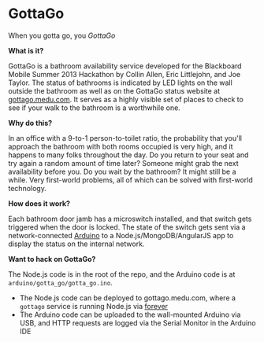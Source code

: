GottaGo
=======

When you gotta go, you _GottaGo_

**What is it?**

GottaGo is a bathroom availability service developed for the Blackboard Mobile Summer 2013 Hackathon by Collin Allen, Eric Littlejohn, and Joe Taylor. The status of bathrooms is indicated by LED lights on the wall outside the bathroom as well as on the GottaGo status website at [gottago.medu.com](http://gottago.medu.com). It serves as a highly visible set of places to check to see if your walk to the bathroom is a worthwhile one.

**Why do this?**

In an office with a 9-to-1 person-to-toilet ratio, the probability that you'll approach the bathroom with both rooms occupied is very high, and it happens to many folks throughout the day. Do you return to your seat and try again a random amount of time later? Someone might grab the next availability before you. Do you wait by the bathroom? It might still be a while. Very first-world problems, all of which can be solved with first-world technology.

**How does it work?**

Each bathroom door jamb has a microswitch installed, and that switch gets triggered when the door is locked. The state of the switch gets sent via a network-connected [Arduino](http://arduino.cc) to a Node.js/MongoDB/AngularJS app to display the status on the internal network.

**Want to hack on GottaGo?**

The Node.js code is in the root of the repo, and the Arduino code is at `arduino/gotta_go/gotta_go.ino`.

* The Node.js code can be deployed to gottago.medu.com, where a `gottago` service is running Node.js via [forever](https://github.com/nodejitsu/forever)
* The Arduino code can be uploaded to the wall-mounted Arduino via USB, and HTTP requests are logged via the Serial Monitor in the Arduino IDE